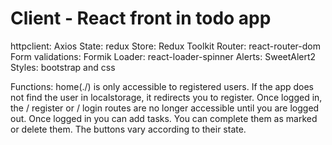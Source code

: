 # Client - React front in todo app

httpclient: Axios
State: redux
Store: Redux Toolkit
Router: react-router-dom
Form validations: Formik
Loader: react-loader-spinner
Alerts: SweetAlert2
Styles: bootstrap and css

Functions:
home(./) is only accessible to registered users. If the app does not find the user in localstorage, it redirects you to register. Once logged in, the / register or / login routes are no longer accessible until you are logged out. 
Once logged in you can add tasks. You can complete them as marked or delete them. The buttons vary according to their state.